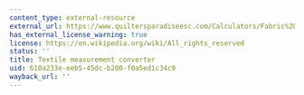 ```yaml
---
content_type: external-resource
external_url: https://www.quiltersparadiseesc.com/Calculators/Fabric%20Measurement%20Conversion.php
has_external_license_warning: true
license: https://en.wikipedia.org/wiki/All_rights_reserved
status: ''
title: Textile measurement converter
uid: 610a233e-eeb5-45dc-b200-f0a5ed1c34c9
wayback_url: ''
---
```

